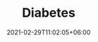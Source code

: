 ---
title: "Diabetes"
url: "diabetes"
date: 2021-02-29T11:02:05+06:00
icon: "fa-solid fa-fire-flame-simple" # fontawesome icon : https://fontawesome.com/icons
description: ""
# type dont remove or customize
type : "topic"
draft: false
weight: 10
---
